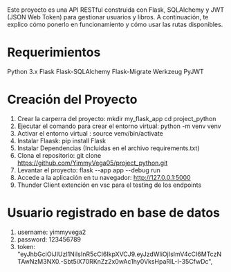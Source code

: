 # 
Este proyecto es una API RESTful construida con Flask, SQLAlchemy y JWT (JSON Web Token) para gestionar usuarios y libros. A continuación, te explico cómo ponerlo en funcionamiento y cómo usar las rutas disponibles.

# Requerimientos

Python 3.x
Flask
Flask-SQLAlchemy
Flask-Migrate
Werkzeug
PyJWT

# Creación  del Proyecto

1. Crear la carperra del proyecto: mkdir my_flask_app  cd project_python
2. Ejecutar el comando para crear el entorno virtual: python -m venv venv
3. Activar el entorno virtual : source venv/bin/activate
4. Instalar Flaask: pip install Flask
5. Instalar Dependencias (Incluidas en el archivo requirements.txt)
6. Clona el repositorio: git clone https://github.com/YimmyVega05/project_python.git
6. Levantar el proyecto: flask --app app --debug run
7. Accede a la aplicación en tu navegador: http://127.0.0.1:5000
8. Thunder Client extención en vsc para el testing de los endpoints




# Usuario registrado en base de datos
1. username: yimmyvega2
2. password: 123456789
3. token: "eyJhbGciOiJIUzI1NiIsInR5cCI6IkpXVCJ9.eyJzdWIiOjIsImV4cCI6MTczNTAwNzM3NX0.-Sbt5iX70RKnZz2x0wAc1hy0VksHpaRlL-I-35CfwDc",